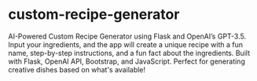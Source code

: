 # custom-recipe-generator
AI-Powered Custom Recipe Generator using Flask and OpenAI’s GPT-3.5. Input your ingredients, and the app will create a unique recipe with a fun name, step-by-step instructions, and a fun fact about the ingredients. Built with Flask, OpenAI API, Bootstrap, and JavaScript. Perfect for generating creative dishes based on what's available!
